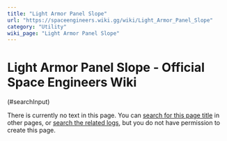 ```yaml
---
title: "Light Armor Panel Slope"
url: "https://spaceengineers.wiki.gg/wiki/Light_Armor_Panel_Slope"
category: "Utility"
wiki_page: "Light Armor Panel Slope"
---
```


# Light Armor Panel Slope - Official Space Engineers Wiki

(#searchInput)

There is currently no text in this page. You can [search for this page title](https://spaceengineers.wiki.gg/wiki/Special:Search/Light_Armor_Panel_Slope "Special:Search/Light Armor Panel Slope") in other pages, or [search the related logs](https://spaceengineers.wiki.gg/wiki/Special:Log?page=Light_Armor_Panel_Slope), but you do not have permission to create this page.